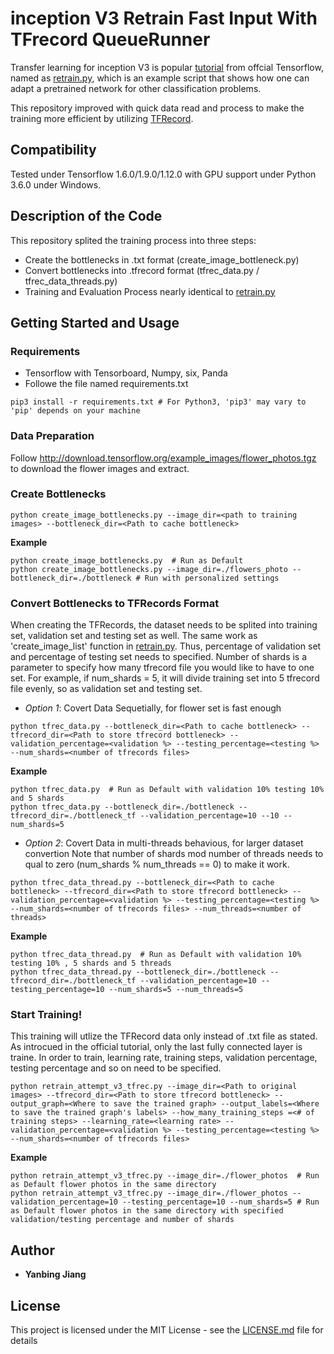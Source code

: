 # inception V3 Retrain Fast Input With TFrecord QueueRunner

Transfer learning for inception V3 is popular [tutorial](https://www.tensorflow.org/hub/tutorials/image_retraining) from offcial Tensorflow, named as  [retrain.py](https://github.com/tensorflow/hub/blob/master/examples/image_retraining/retrain.py), which is an example script that shows how one can adapt a pretrained network for other classification problems. 

This repository improved with quick data read and process to make the training more efficient by utilizing [TFRecord](https://www.tensorflow.org/tutorials/load_data/tf_records).

## Compatibility
Tested under Tensorflow 1.6.0/1.9.0/1.12.0 with GPU support under Python 3.6.0 under Windows.

## Description of the Code
This repository splited the training process into three steps:
* Create the bottlenecks in .txt format (create_image_bottleneck.py)
* Convert bottlenecks into .tfrecord format (tfrec_data.py / tfrec_data_threads.py)
* Training and Evaluation Process nearly identical to [retrain.py](https://github.com/tensorflow/hub/blob/master/examples/image_retraining/retrain.py)

## Getting Started and Usage

### Requirements
* Tensorflow with Tensorboard, Numpy, six, Panda
* Followe the file named requirements.txt
```shell
pip3 install -r requirements.txt # For Python3, 'pip3' may vary to 'pip' depends on your machine
```

### Data Preparation
Follow http://download.tensorflow.org/example_images/flower_photos.tgz to download the flower images and extract.

### Create Bottlenecks
```shell
python create_image_bottlenecks.py --image_dir=<path to training images> --bottleneck_dir=<Path to cache bottleneck>
```
**Example**
```shell
python create_image_bottlenecks.py  # Run as Default
python create_image_bottlenecks.py --image_dir=./flowers_photo --bottleneck_dir=./bottleneck # Run with personalized settings
```

### Convert Bottlenecks to TFRecords Format
When creating the TFRecords, the dataset needs to be splited into training set, validation set and testing set as well. The same work as 'create_image_list' function in [retrain.py](https://github.com/tensorflow/hub/blob/master/examples/image_retraining/retrain.py). Thus, percentage of validation set and percentage of testing set needs to specified. Number of shards is a parameter to specify how many tfrecord file you would like to have to one set. For example, if num_shards = 5, it will divide training set into 5 tfrecord file evenly, so as validation set and testing set.

* *Option 1*: Covert Data Sequetially, for flower set is fast enough
```shell
python tfrec_data.py --bottleneck_dir=<Path to cache bottleneck> --tfrecord_dir=<Path to store tfrecord bottleneck> --validation_percentage=<validation %> --testing_percentage=<testing %> --num_shards=<number of tfrecords files>
```
**Example**
```shell
python tfrec_data.py  # Run as Default with validation 10% testing 10% and 5 shards
python tfrec_data.py --bottleneck_dir=./bottleneck --tfrecord_dir=./bottleneck_tf --validation_percentage=10 --10 --num_shards=5
```

* *Option 2*: Covert Data in multi-threads behavious, for larger dataset convertion
Note that number of shards mod number of threads needs to qual to zero (num_shards % num_threads == 0) to make it work.
```shell
python tfrec_data_thread.py --bottleneck_dir=<Path to cache bottleneck> --tfrecord_dir=<Path to store tfrecord bottleneck> --validation_percentage=<validation %> --testing_percentage=<testing %> --num_shards=<number of tfrecords files> --num_threads=<number of threads>
```
**Example**
```shell
python tfrec_data_thread.py  # Run as Default with validation 10% testing 10% , 5 shards and 5 threads
python tfrec_data_thread.py --bottleneck_dir=./bottleneck --tfrecord_dir=./bottleneck_tf --validation_percentage=10 --testing_percentage=10 --num_shards=5 --num_threads=5
```

### Start Training!
This training will utlize the TFRecord data only instead of .txt file as stated. As introcued in the official tutorial, only the last fully connected layer is traine. In order to train, learning rate, training steps, validation percentage, testing percentage and so on need to be specified.

```shell
python retrain_attempt_v3_tfrec.py --image_dir=<Path to original images> --tfrecord_dir=<Path to store tfrecord bottleneck> --output_graph=<Where to save the trained graph> --output_labels=<Where to save the trained graph's labels> --how_many_training_steps =<# of training steps> --learning_rate=<learning rate> --validation_percentage=<validation %> --testing_percentage=<testing %> --num_shards=<number of tfrecords files>
```
**Example**
```shell
python retrain_attempt_v3_tfrec.py --image_dir=./flower_photos  # Run as Default flower photos in the same directory
python retrain_attempt_v3_tfrec.py --image_dir=./flower_photos --validation_percentage=10 --testing_percentage=10 --num_shards=5 # Run as Default flower photos in the same directory with specified validation/testing percentage and number of shards
```
## Author

* **Yanbing Jiang**

## License
This project is licensed under the MIT License - see the [LICENSE.md](https://github.com/YanbingJiang/inception-V3-Retrain-Fast-With-TFrecord/blob/master/LICENSE) file for details
